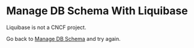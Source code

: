 # Manage DB Schema With Liquibase

Liquibase is not a CNCF project.

Go back to [Manage DB Schema](README.md) and try again.